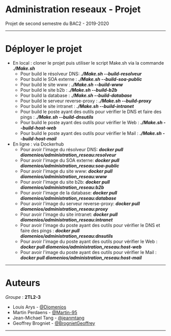 ﻿# Administration reseaux - Projet
Projet de second semestre du BAC2 - 2019-2020

***

# Déployer le projet

* En local : cloner le projet puis utiliser le script Make.sh via la commande ***./Make.sh***
  * Pour build le résolveur DNS: ***./Make.sh --build-resolveur***
  * Pour build le SOA externe : ***./Make.sh --build-soa-public***
  * Pour build le site www : ***./Make.sh --build-www***
  * Pour build le site b2b : ***./Make.sh --build-b2b***
  * Pour build la database : ***./Make.sh --build-database***
  * Pour build le serveur reverse-proxy : ***./Make.sh --build-proxy***
  * Pour build le site intranet : ***./Make.sh --build-intranet***
  * Pour build le poste ayant des outils pour vérifier le DNS et faire des pings : ***./Make.sh --build-dnsutils***
  * Pour build le poste ayant des outils pour vérifier le Web : ***./Make.sh --build-host-web***
  * Pour build le poste ayant des outils pour vérifier le Mail : ***./Make.sh --build-host-mail***
* En ligne : via Dockerhub
  * Pour avoir l'image du résolveur DNS: ***docker pull diomenios/administration_reseau:resolveur***
  * Pour avoir l'image du SOA externe: ***docker pull diomenios/administration_reseau:soa-public***
  * Pour avoir l'image du site www: ***docker pull diomenios/administration_reseau:www***
  * Pour avoir l'image du site b2b: ***docker pull diomenios/administration_reseau:b2b***
  * Pour avoir l'image de la database: ***docker pull diomenios/administration_reseau:database***
  * Pour avoir l'image du serveur reverse-proxy: ***docker pull diomenios/administration_reseau:proxy***
  * Pour avoir l'image du site intranet: ***docker pull diomenios/administration_reseau:intranet***
  * Pour avoir l'image du poste ayant des outils pour vérifier le DNS et faire des pings : ***docker pull diomenios/administration_reseau:dnsutils***
  * Pour avoir l'image du poste ayant des outils pour vérifier le Web : ***docker pull diomenios/administration_reseau:host-web***
  * Pour avoir l'image du poste ayant des outils pour vérifier le Mail : ***docker pull diomenios/administration_reseau:host-mail***

***

# Auteurs
*Groupe* : **2TL2-3**
  - Louis Arys - [@Diomenios](https://github.com/Diomenios)
  - Martin Perdaens - [@Martin-95](https://github.com/Martinp-95)
  - Jean-Michael Tang - [@jeanmtang](https://github.com/jeanmtang)
  - Geoffrey Brogniet - [@BrognietGeoffrey](https://github.com/BrognietGeoffrey)
  ***

